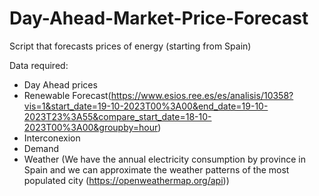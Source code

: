 # Day-Ahead-Market-Price-Forecast
Script that forecasts prices of energy (starting from Spain)

Data required:
 - Day Ahead prices
 - Renewable Forecast(https://www.esios.ree.es/es/analisis/10358?vis=1&start_date=19-10-2023T00%3A00&end_date=19-10-2023T23%3A55&compare_start_date=18-10-2023T00%3A00&groupby=hour)
 - Interconexion
 - Demand
 - Weather (We have the annual electricity consumption by province in Spain and we can approximate the weather patterns of the most populated city (https://openweathermap.org/api))
  
  
